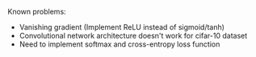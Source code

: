 Known problems:
- Vanishing gradient (Implement ReLU instead of sigmoid/tanh)
- Convolutional network architecture doesn't work for cifar-10 dataset
- Need to implement softmax and cross-entropy loss function